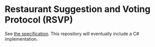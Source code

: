 # Restaurant Suggestion and Voting Protocol (RSVP)

See [the specification](Design/ProtocolSpec.md). This repository will eventually include a C# implementation.
